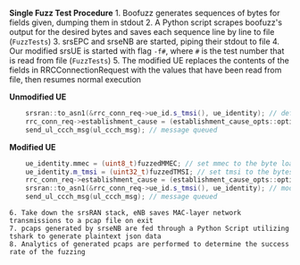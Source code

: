 **Single Fuzz Test Procedure**
    1. Boofuzz generates sequences of bytes for fields given, dumping them in stdout
    2. A Python script scrapes boofuzz's output for the desired bytes and saves each sequence line by line to file (`FuzzTests`)
    3. srsEPC and srseNB are started, piping their stdout to file 
    4. Our modified srsUE is started with flag `-f#`, where `#` is the test number that is read from file (`FuzzTests`) 
    5. The modified UE replaces the contents of the fields in RRCConnectionRequest with the values that have been read from file, then resumes normal execution 

**Unmodified UE**
```cpp
    srsran::to_asn1(&rrc_conn_req->ue_id.s_tmsi(), ue_identity); // default ue_identity set
    rrc_conn_req->establishment_cause = (establishment_cause_opts::options)cause; // establishment cause set
    send_ul_ccch_msg(ul_ccch_msg); // message queued
```
**Modified UE**
```cpp
    ue_identity.mmec = (uint8_t)fuzzedMMEC; // set mmec to the byte loaded from file
    ue_identity.m_tmsi = (uint32_t)fuzzedTMSI; // set tmsi to the bytes loaded from file
    rrc_conn_req->establishment_cause = (establishment_cause_opts::options) fuzzedCause; // set cause to the bits loaded from file
    srsran::to_asn1(&rrc_conn_req->ue_id.s_tmsi(), ue_identity); // modified ue_identity set
    send_ul_ccch_msg(ul_ccch_msg); // message queued
```

    6. Take down the srsRAN stack, eNB saves MAC-layer network transmissions to a pcap file on exit 
    7. pcaps generated by srseNB are fed through a Python Script utilizing tshark to generate plaintext json data 
    8. Analytics of generated pcaps are performed to determine the success rate of the fuzzing
